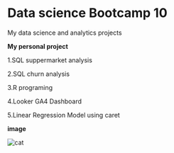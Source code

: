 # Data science Bootcamp 10
My data science and analytics projects


**My personal project**

1.SQL suppermarket analysis

2.SQL churn analysis

3.R programing

4.Looker GA4 Dashboard

5.Linear Regression Model using caret


**image**

![cat](https://i.pinimg.com/236x/64/6c/29/646c296db0a32445c92245e60a7fc38e.jpg)
